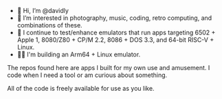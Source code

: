 - 👋 Hi, I’m @davidly
- 👀 I’m interested in photography, music, coding, retro computing, and combinations of these.
- 🌱 I continue to test/enhance emulators that run apps targeting 6502 + Apple 1, 8080/Z80 + CP/M 2.2, 8086 + DOS 3.3, and 64-bit RISC-V + Linux.
- 👨‍💻 I'm building an Arm64 + Linux emulator.

The repos found here are apps I built for my own use and amusement. I code when I need a tool or am curious about something.

All of the code is freely available for use as you like.
